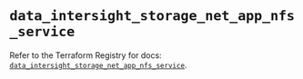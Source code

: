 # `data_intersight_storage_net_app_nfs_service`

Refer to the Terraform Registry for docs: [`data_intersight_storage_net_app_nfs_service`](https://registry.terraform.io/providers/ciscodevnet/intersight/1.0.71/docs/data-sources/storage_net_app_nfs_service).
